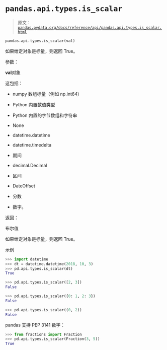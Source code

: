 # `pandas.api.types.is_scalar`

> 原文：[`pandas.pydata.org/docs/reference/api/pandas.api.types.is_scalar.html`](https://pandas.pydata.org/docs/reference/api/pandas.api.types.is_scalar.html)

```py
pandas.api.types.is_scalar(val)
```

如果给定对象是标量，则返回 True。

参数：

**val**对象

这包括：

+   numpy 数组标量（例如 np.int64）

+   Python 内置数值类型

+   Python 内置的字节数组和字符串

+   None

+   datetime.datetime

+   datetime.timedelta

+   期间

+   decimal.Decimal

+   区间

+   DateOffset

+   分数

+   数字。

返回：

布尔值

如果给定对象是标量，则返回 True。

示例

```py
>>> import datetime
>>> dt = datetime.datetime(2018, 10, 3)
>>> pd.api.types.is_scalar(dt)
True 
```

```py
>>> pd.api.types.is_scalar([2, 3])
False 
```

```py
>>> pd.api.types.is_scalar({0: 1, 2: 3})
False 
```

```py
>>> pd.api.types.is_scalar((0, 2))
False 
```

pandas 支持 PEP 3141 数字：

```py
>>> from fractions import Fraction
>>> pd.api.types.is_scalar(Fraction(3, 5))
True 
```
